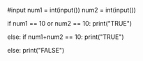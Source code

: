 #input
num1 = int(input())
num2 = int(input())

if num1 == 10 or num2 == 10:
  print("TRUE")

else:
  if num1+num2 == 10:
    print("TRUE")
   
  else:
  print("FALSE")
